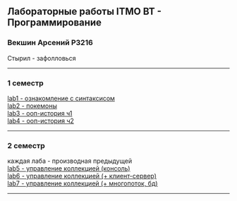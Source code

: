 ## Лабораторные работы ITMO ВТ - Программирование
### Векшин Арсений P3216
Стырил - зафолловься

---

### 1 семестр
[lab1 - ознакомление с синтаксисом](https://github.com/ArsenyVekshin/ITMO/edit/master/Prog/lab1)  
[lab2 - покемоны](https://github.com/ArsenyVekshin/ITMO/edit/master/Prog/lab2)  
[lab3 - ооп-история ч1](https://github.com/ArsenyVekshin/ITMO/edit/master/Prog/lab3)  
[lab4 - ооп-история ч2](https://github.com/ArsenyVekshin/ITMO/edit/master/Prog/lab4)  

---

### 2 семестр
каждая лаба - производная предыдущей  
[lab5 - управление коллекцией (консоль)](https://github.com/ArsenyVekshin/ITMO/edit/master/Prog/lab5)  
[lab6 - управление коллекцией (+ клиент-сервер)](https://github.com/ArsenyVekshin/ITMO/edit/master/Prog/lab6)  
[lab7 - управление коллекцией (+ многопоток, бд)](https://github.com/ArsenyVekshin/ITMO/edit/master/Prog/lab7)  

---
